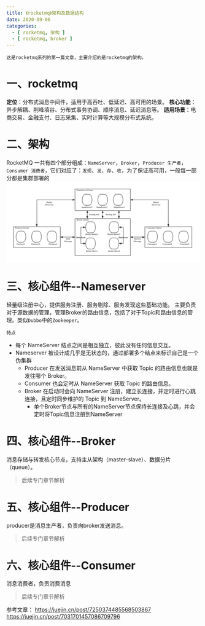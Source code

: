 ```yaml
---
title: 《rocketmq》架构及数据结构
date: 2020-09-06
categories:
  - [ rocketmq, 架构 ]
  - [ rocketmq, broker ]
---
```


    这是rocketmq系列的第一篇文章，主要介绍的是rocketmq的架构。

<style>
.my-code {
   color: orange;
}
.orange {
   color: rgb(255, 53, 2)
}
.red {
   color: red
}
</style>

# 一、rocketmq
**定位**：分布式消息中间件，适用于高吞吐、低延迟、高可用的场景。
**核心功能**：异步解耦、削峰填谷、分布式事务协调、顺序消息、延迟消息等。
**适用场景**：电商交易、金融支付、日志采集、实时计算等大规模分布式系统。

<!-- more -->


# 二、架构
RocketMQ 一共有四个部分组成：`NameServer`，`Broker`，`Producer 生产者`，`Consumer 消费者`，它们对应了：`发现`、`发`、`存`、`收`，为了保证高可用，一般每一部分都是集群部署的
![物理架构](2020-09-06-rocketmq-架构/物理架构.png)


# 三、核心组件--Nameserver
轻量级注册中心，提供服务注册、服务剔除、服务发现这些基础功能。 主要负责对于源数据的管理，管理Broker的路由信息，包括了对于Topic和路由信息的管理。类似`Dubbo`中的`Zookeeper`。

`特点`
- 每个 NameServer 结点之间是相互独立，彼此没有任何信息交互。
- Nameserver 被设计成几乎是无状态的，通过部署多个结点来标识自己是一个伪集群
  - Producer 在发送消息前从 NameServer 中获取 Topic 的路由信息也就是发往哪个 Broker。
  - Consumer 也会定时从 NameServer 获取 Topic 的路由信息。
  - Broker 在启动时会向 NameServer 注册，建立长连接，并定时进行心跳连接，且定时同步维护的 Topic 到 NameServer。
    - 单个Broker节点与所有的NameServer节点保持长连接及心跳，并会定时将Topic信息注册到NameServer


#  四、核心组件--Broker
消息存储与转发核心节点，支持主从架构（master-slave）、数据分片（queue）。
> 后续专门章节解析

# 五、核心组件--Producer
producer是消息生产者，负责向broker发送消息。
> 后续专门章节解析

# 六、核心组件--Consumer
消息消费者，负责消费消息
> 后续专门章节解析

参考文章：
https://juejin.cn/post/7250374485568503867
https://juejin.cn/post/7031701457086709796